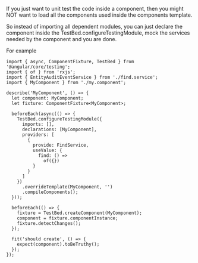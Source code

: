 If you just want to unit test the code inside a component, then you might NOT want to load all the components used inside the components template.

So instead of importing all dependent modules, you can just declare the component inside the TestBed.configureTestingModule, mock the services needed by the component and you are done.

For example

```
import { async, ComponentFixture, TestBed } from '@angular/core/testing';
import { of } from 'rxjs';
import { EntityAuditEventService } from './find.service';
import { MyComponent } from './my.component';

describe('MyComponent', () => {
  let component: MyComponent;
  let fixture: ComponentFixture<MyComponent>;

  beforeEach(async(() => {
    TestBed.configureTestingModule({
      imports: [],
      declarations: [MyComponent],
      providers: [
        {
          provide: FindService,
          useValue: {
            find: () =>
              of({})
          }
        }
      ]
    })
      .overrideTemplate(MyComponent, '')
      .compileComponents();
  }));

  beforeEach(() => {
    fixture = TestBed.createComponent(MyComponent);
    component = fixture.componentInstance;
    fixture.detectChanges();
  });

  fit('should create', () => {
    expect(component).toBeTruthy();
  });
});

```
